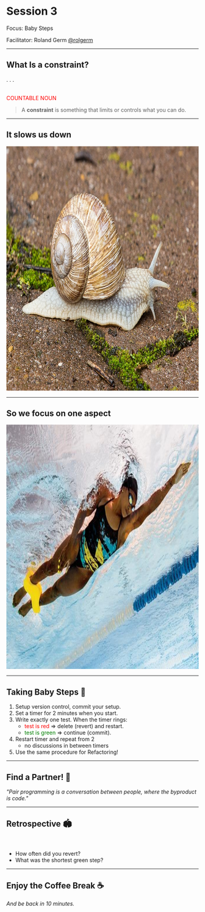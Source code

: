 # Session 3

Focus: Baby Steps

Facilitator: Roland Germ [@rolgerm](https://x.com/rolgerm)

---

## What Is a constraint?

. . .

\
<span style="color:red;">COUNTABLE NOUN</span>

> A **constraint** is something that limits or controls what you can do.

---

## It slows us down

<img src="./images/snail.jpg" style="width: 960px; height: 640px;" />

---

## So we focus on one aspect

<img src="./images/swimming_constraint.jpg" style="width: 960px; height: 640px;" />

---

## Taking Baby Steps 👼

1. Setup version control, commit your setup.
1. Set a timer for 2 minutes when you start.
1. Write exactly one test. When the timer rings:
    * <span style="color:red;">test is red</span> => delete (revert) and restart.
    * <span style="color:green;">test is green</span> => continue (commit).
1. Restart timer and repeat from 2
    * no discussions in between timers
1. Use the same procedure for Refactoring!

---

## Find a Partner! 👀

*"Pair programming is a conversation between people, where the byproduct is code."*

---


## Retrospective 🏟️
<!-- 10 minutes / additional question: How did you achieve it?-->
<br>

* How often did you revert?
* What was the shortest green step?

---

## Enjoy the Coffee Break ☕

*And be back in 10 minutes.*
